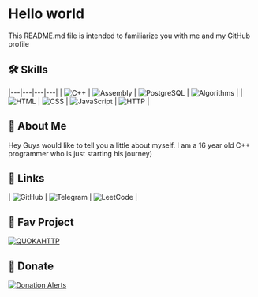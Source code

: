 # Hello world
This README.md file is intended to familiarize you with me and my GitHub profile

## 🛠 Skills

|---|---|---|---|
| ![C++](https://img.shields.io/badge/C++-00599C?style=for-the-badge&logo=c%2b%2b&logoColor=white) | ![Assembly](https://img.shields.io/badge/Assembly-525252?style=for-the-badge&logo=assemblyscript&logoColor=white) | ![PostgreSQL](https://img.shields.io/badge/PostgreSQL-336791?style=for-the-badge&logo=postgresql&logoColor=white) | ![Algorithms](https://img.shields.io/badge/Algorithms-1F2C56?style=for-the-badge&logo=python&logoColor=white) |
| ![HTML](https://img.shields.io/badge/HTML-E34F26?style=for-the-badge&logo=html5&logoColor=white) | ![CSS](https://img.shields.io/badge/CSS-1572B6?style=for-the-badge&logo=css3&logoColor=white) | ![JavaScript](https://img.shields.io/badge/JavaScript-F7DF1E?style=for-the-badge&logo=javascript&logoColor=white&color=yellow) | ![HTTP](https://img.shields.io/badge/HTTP-005C87?style=for-the-badge&logo=apache&logoColor=white) |

## 🚀 About Me
Hey Guys would like to tell you a little about myself. I am a 16 year old C++ programmer who is just starting his journey)

## 🔗 Links

| ![GitHub](https://img.shields.io/badge/GitHub-181717?style=for-the-badge&logo=github&logoColor=white) | ![Telegram](https://img.shields.io/badge/Telegram-26A5E4?style=for-the-badge&logo=telegram&logoColor=white) | ![LeetCode](https://img.shields.io/badge/LeetCode-F8C200?style=for-the-badge&logo=leetcode&logoColor=white&color=#B38306) |

## 💼 Fav Project
[![QUOKAHTTP](https://img.shields.io/badge/QUOKAHTTP-6A0DAD?style=for-the-badge&logo=github&logoColor=white)](https://github.com/alt-enterssx/quoka_http)

## 💸 Donate
[![Donation Alerts](https://img.shields.io/badge/Donation%20Alerts-F7DF1E?style=for-the-badge&logo=paypal&logoColor=white&color=yellow)](https://www.donationalerts.com/r/altenter)
